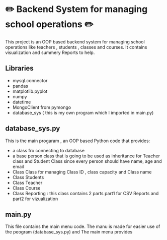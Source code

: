 # :pencil2: Backend System for managing school operations :pencil2:
This project is an OOP based backend system for managing school operations like teachers , students , classes and courses.
It contains visualization and summery Reports to help.
## Libraries 
- mysql.connector
- pandas 
- matplotlib.pyplot
- numpy
- datetime
- MongoClient from pymongo
- database_sys ( this is my own program which I imported in main.py)
## database_sys.py 
This is the main progaram , an OOP based Python code that provides:
- a class fro connecting to database
- a base person class that is going to be used as inheritance for Teacher class and Student Class since every person should have name, age and email 
- Class Class for managing Class ID , class capacity and Class name
- Class Students
- Class Teacher
- Class Course
- Class Reporting : this class contains 2 parts part1 for CSV Reports and part2 for vizualization
## main.py
This file contains the main menu code. The manu is made for easier use of the peogram (database_sys.py) and The main menu provides 
